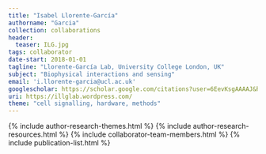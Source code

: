 ```yaml
---
title: "Isabel Llorente-García"
authorname: "Garcia"
collection: collaborations
header:
  teaser: ILG.jpg
tags: collaborator
date-start: 2018-01-01
tagline: "Llorente-García Lab, University College London, UK"
subject: "Biophysical interactions and sensing"
email: 'i.llorente-garcia@ucl.ac.uk'
googlescholar: https://scholar.google.com/citations?user=6EevKsgAAAAJ&hl=en
uri: https://illglab.wordpress.com/
theme: "cell signalling, hardware, methods"
---
```

<p align= "justify">

{% include author-research-themes.html %}
{% include author-research-resources.html %}
{% include collaborator-team-members.html %}
{% include publication-list.html %}
